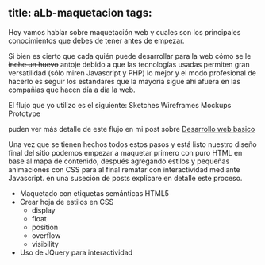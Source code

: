 title: aLb-maquetacion
tags:
---
Hoy vamos hablar sobre maquetación web y cuales son los principales conocimientos que debes de tener antes de empezar.

Si bien es cierto que cada quién puede desarrollar para la web cómo se le ~~inche un huevo~~ antoje debido a que las tecnologías usadas permiten gran versatilidad (sólo miren Javascript y PHP) lo mejor y el modo profesional de hacerlo es seguir los estandares que la mayoria sigue ahí afuera en las compañias que hacen día a día la web.

El flujo que yo utilizo es el siguiente:
Sketches
Wireframes
Mockups
Prototype

puden ver más detalle de este flujo en mi post sobre [Desarrollo web basico](http://)

Una vez que se tienen hechos todos estos pasos y está listo nuestro diseño final del sitio podemos empezar a maquetar primero con puro HTML en base al mapa de contenido, después agregando estilos y pequeñas animaciones con CSS para al final rematar con interactividad mediante Javascript. en una suseción de posts explicare en detalle este proceso.

- Maquetado con etiquetas semánticas HTML5
- Crear hoja de estilos en CSS
	- display
    - float
    - position
    - overflow
    - visibility
- Uso de JQuery para interactividad